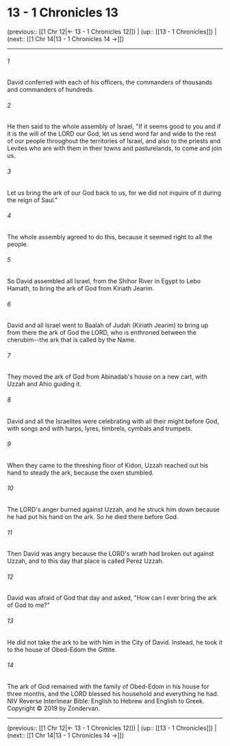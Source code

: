 # 13 - 1 Chronicles 13

(previous:: [[1 Chr 12|← 13 - 1 Chronicles 12]]) | (up:: [[13 - 1 Chronicles]]) | (next:: [[1 Chr 14|13 - 1 Chronicles 14 →]])

***


###### 1 
David conferred with each of his officers, the commanders of thousands and commanders of hundreds. 

###### 2 
He then said to the whole assembly of Israel, "If it seems good to you and if it is the will of the LORD our God, let us send word far and wide to the rest of our people throughout the territories of Israel, and also to the priests and Levites who are with them in their towns and pasturelands, to come and join us. 

###### 3 
Let us bring the ark of our God back to us, for we did not inquire of it during the reign of Saul." 

###### 4 
The whole assembly agreed to do this, because it seemed right to all the people. 

###### 5 
So David assembled all Israel, from the Shihor River in Egypt to Lebo Hamath, to bring the ark of God from Kiriath Jearim. 

###### 6 
David and all Israel went to Baalah of Judah (Kiriath Jearim) to bring up from there the ark of God the LORD, who is enthroned between the cherubim--the ark that is called by the Name. 

###### 7 
They moved the ark of God from Abinadab's house on a new cart, with Uzzah and Ahio guiding it. 

###### 8 
David and all the Israelites were celebrating with all their might before God, with songs and with harps, lyres, timbrels, cymbals and trumpets. 

###### 9 
When they came to the threshing floor of Kidon, Uzzah reached out his hand to steady the ark, because the oxen stumbled. 

###### 10 
The LORD's anger burned against Uzzah, and he struck him down because he had put his hand on the ark. So he died there before God. 

###### 11 
Then David was angry because the LORD's wrath had broken out against Uzzah, and to this day that place is called Perez Uzzah. 

###### 12 
David was afraid of God that day and asked, "How can I ever bring the ark of God to me?" 

###### 13 
He did not take the ark to be with him in the City of David. Instead, he took it to the house of Obed-Edom the Gittite. 

###### 14 
The ark of God remained with the family of Obed-Edom in his house for three months, and the LORD blessed his household and everything he had. NIV Reverse Interlinear Bible: English to Hebrew and English to Greek. Copyright © 2019 by Zondervan.

***

(previous:: [[1 Chr 12|← 13 - 1 Chronicles 12]]) | (up:: [[13 - 1 Chronicles]]) | (next:: [[1 Chr 14|13 - 1 Chronicles 14 →]])
